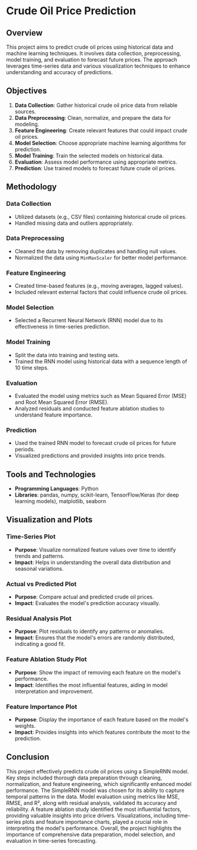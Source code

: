 # Crude Oil Price Prediction

## Overview

This project aims to predict crude oil prices using historical data and machine learning techniques. It involves data collection, preprocessing, model training, and evaluation to forecast future prices. The approach leverages time-series data and various visualization techniques to enhance understanding and accuracy of predictions.

## Objectives

1. **Data Collection**: Gather historical crude oil price data from reliable sources.
2. **Data Preprocessing**: Clean, normalize, and prepare the data for modeling.
3. **Feature Engineering**: Create relevant features that could impact crude oil prices.
4. **Model Selection**: Choose appropriate machine learning algorithms for prediction.
5. **Model Training**: Train the selected models on historical data.
6. **Evaluation**: Assess model performance using appropriate metrics.
7. **Prediction**: Use trained models to forecast future crude oil prices.

## Methodology

### Data Collection

- Utilized datasets (e.g., CSV files) containing historical crude oil prices.
- Handled missing data and outliers appropriately.

### Data Preprocessing

- Cleaned the data by removing duplicates and handling null values.
- Normalized the data using `MinMaxScaler` for better model performance.

### Feature Engineering

- Created time-based features (e.g., moving averages, lagged values).
- Included relevant external factors that could influence crude oil prices.

### Model Selection

- Selected a Recurrent Neural Network (RNN) model due to its effectiveness in time-series prediction.

### Model Training

- Split the data into training and testing sets.
- Trained the RNN model using historical data with a sequence length of 10 time steps.

### Evaluation

- Evaluated the model using metrics such as Mean Squared Error (MSE) and Root Mean Squared Error (RMSE).
- Analyzed residuals and conducted feature ablation studies to understand feature importance.

### Prediction

- Used the trained RNN model to forecast crude oil prices for future periods.
- Visualized predictions and provided insights into price trends.

## Tools and Technologies

- **Programming Languages**: Python
- **Libraries**: pandas, numpy, scikit-learn, TensorFlow/Keras (for deep learning models), matplotlib, seaborn

## Visualization and Plots

### Time-Series Plot

- **Purpose**: Visualize normalized feature values over time to identify trends and patterns.
- **Impact**: Helps in understanding the overall data distribution and seasonal variations.

### Actual vs Predicted Plot

- **Purpose**: Compare actual and predicted crude oil prices.
- **Impact**: Evaluates the model's prediction accuracy visually.

### Residual Analysis Plot

- **Purpose**: Plot residuals to identify any patterns or anomalies.
- **Impact**: Ensures that the model's errors are randomly distributed, indicating a good fit.

### Feature Ablation Study Plot

- **Purpose**: Show the impact of removing each feature on the model's performance.
- **Impact**: Identifies the most influential features, aiding in model interpretation and improvement.

### Feature Importance Plot

- **Purpose**: Display the importance of each feature based on the model's weights.
- **Impact**: Provides insights into which features contribute the most to the prediction.

## Conclusion

This project effectively predicts crude oil prices using a SimpleRNN model. Key steps included thorough data preparation through cleaning, normalization, and feature engineering, which significantly enhanced model performance. The SimpleRNN model was chosen for its ability to capture temporal patterns in the data. Model evaluation using metrics like MSE, RMSE, and R², along with residual analysis, validated its accuracy and reliability. A feature ablation study identified the most influential factors, providing valuable insights into price drivers. Visualizations, including time-series plots and feature importance charts, played a crucial role in interpreting the model's performance. Overall, the project highlights the importance of comprehensive data preparation, model selection, and evaluation in time-series forecasting.
